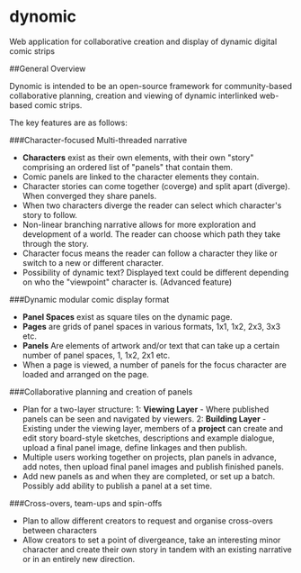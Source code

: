 dynomic
=======

Web application for collaborative creation and display of dynamic digital comic strips

##General Overview

Dynomic is intended to be an open-source framework for community-based collaborative planning, creation and viewing of dynamic interlinked web-based comic strips.

The key features are as follows:

###Character-focused Multi-threaded narrative

 - **Characters** exist as their own elements, with their own "story" comprising an ordered list of "panels" that contain them.
 - Comic panels are linked to the character elements they contain.
 - Character stories can come together (coverge) and split apart (diverge). When converged they share panels.
 - When two characters diverge the reader can select which character's story to follow.
 - Non-linear branching narrative allows for more exploration and development of a world. The reader can choose which path they take through the story.
 - Character focus means the reader can follow a character they like or switch to a new or different character.
 - Possibility of dynamic text? Displayed text could be different depending on who the "viewpoint" character is. (Advanced feature)

###Dynamic modular comic display format

 - **Panel Spaces** exist as square tiles on the dynamic page.
 - **Pages** are grids of panel spaces in various formats, 1x1, 1x2, 2x3, 3x3 etc.
 - **Panels** Are elements of artwork and/or text that can take up a certain number of panel spaces, 1, 1x2, 2x1 etc.
 - When a page is viewed, a number of panels for the focus character are loaded and arranged on the page.

###Collaborative planning and creation of panels

 - Plan for a two-layer structure:
    1: **Viewing Layer** - Where published panels can be seen and navigated by viewers.
    2: **Building Layer** - Existing under the viewing layer, members of a **project** can create and edit story board-style sketches, descriptions and example dialogue, upload a final panel image, define linkages and then publish.
 - Multiple users working together on projects, plan panels in advance, add notes, then upload final panel images and publish finished panels.
 - Add new panels as and when they are completed, or set up a batch. Possibly add ability to publish a panel at a set time.

###Cross-overs, team-ups and spin-offs

 - Plan to allow different creators to request and organise cross-overs between characters
 - Allow creators to set a point of divergeance, take an interesting minor character and create their own story in tandem with an existing narrative or in an entirely new direction.
